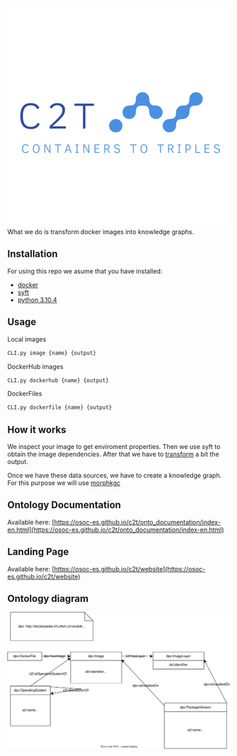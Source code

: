 ![logo](onto_documentation/images/logo.png)
What we do is transform docker images into knowledge graphs.
## Installation
For using this repo we asume that you have installed:
- [docker](https://docs.docker.com/engine/install/)
- [syft](https://github.com/anchore/syft)
- [python 3.10.4](https://www.python.org/downloads/release/python-3104/)

## Usage
Local images
``` bash
CLI.py image {name} {output}
```
DockerHub images
``` bash
CLI.py dockerhub {name} {output}
```
DockerFiles
``` bash
CLI.py dockerfile {name} {output}
```

## How it works
We inspect your image to get enviroment properties. Then we use syft to obtain the image dependencies. After that we have to [transform](syft_parser.py) a bit the output.

Once we have these data sources, we have to create a knowledge graph. For this purpose we will use [morphkgc](https://github.com/oeg-upm/morph-kgc)

## Ontology Documentation
Available here: [https://osoc-es.github.io/c2t/onto_documentation/index-en.html](https://osoc-es.github.io/c2t/onto_documentation/index-en.html)

## Landing Page
Available here: [https://osoc-es.github.io/c2t/website](https://osoc-es.github.io/c2t/website)

## Ontology diagram
![onto_map](onto_documentation/images/diagram.svg)
